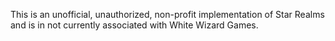 This is an unofficial, unauthorized, non-profit implementation of Star Realms and is in not currently associated with White Wizard Games.
